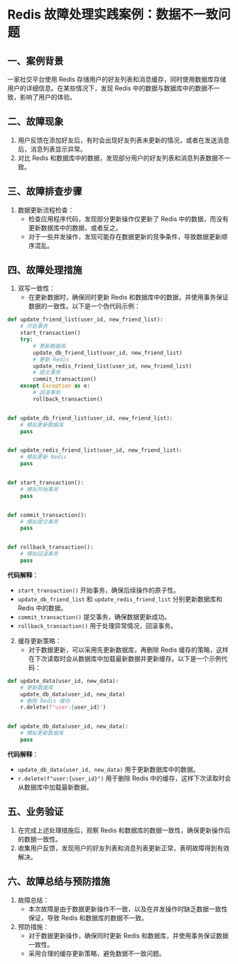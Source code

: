 
# Redis 故障处理实践案例：数据不一致问题

## 一、案例背景
一家社交平台使用 Redis 存储用户的好友列表和消息缓存，同时使用数据库存储用户的详细信息。在某些情况下，发现 Redis 中的数据与数据库中的数据不一致，影响了用户的体验。


## 二、故障现象
1. 用户反馈在添加好友后，有时会出现好友列表未更新的情况，或者在发送消息后，消息列表显示异常。
2. 对比 Redis 和数据库中的数据，发现部分用户的好友列表和消息列表数据不一致。


## 三、故障排查步骤
1. 数据更新流程检查：
    - 检查应用程序代码，发现部分更新操作仅更新了 Redis 中的数据，而没有更新数据库中的数据，或者反之。
    - 对于一些并发操作，发现可能存在数据更新的竞争条件，导致数据更新顺序混乱。


## 四、故障处理措施
1. 双写一致性：
    - 在更新数据时，确保同时更新 Redis 和数据库中的数据，并使用事务保证数据的一致性。以下是一个伪代码示例：

```python
def update_friend_list(user_id, new_friend_list):
    # 开启事务
    start_transaction()
    try:
        # 更新数据库
        update_db_friend_list(user_id, new_friend_list)
        # 更新 Redis
        update_redis_friend_list(user_id, new_friend_list)
        # 提交事务
        commit_transaction()
    except Exception as e:
        # 回滚事务
        rollback_transaction()


def update_db_friend_list(user_id, new_friend_list):
    # 模拟更新数据库
    pass


def update_redis_friend_list(user_id, new_friend_list):
    # 模拟更新 Redis
    pass


def start_transaction():
    # 模拟开始事务
    pass


def commit_transaction():
    # 模拟提交事务
    pass


def rollback_transaction():
    # 模拟回滚事务
    pass
```

**代码解释**：
- `start_transaction()` 开始事务，确保后续操作的原子性。
- `update_db_friend_list` 和 `update_redis_friend_list` 分别更新数据库和 Redis 中的数据。
- `commit_transaction()` 提交事务，确保数据更新成功。
- `rollback_transaction()` 用于处理异常情况，回滚事务。


2. 缓存更新策略：
    - 对于数据更新，可以采用先更新数据库，再删除 Redis 缓存的策略，这样在下次读取时会从数据库中加载最新数据并更新缓存。以下是一个示例代码：

```python
def update_data(user_id, new_data):
    # 更新数据库
    update_db_data(user_id, new_data)
    # 删除 Redis 缓存
    r.delete(f"user:{user_id}")


def update_db_data(user_id, new_data):
    # 模拟更新数据库
    pass
```

**代码解释**：
- `update_db_data(user_id, new_data)` 用于更新数据库中的数据。
- `r.delete(f"user:{user_id}")` 用于删除 Redis 中的缓存，这样下次读取时会从数据库中加载最新数据。


## 五、业务验证
1. 在完成上述处理措施后，观察 Redis 和数据库的数据一致性，确保更新操作后的数据一致性。
2. 收集用户反馈，发现用户的好友列表和消息列表更新正常，表明故障得到有效解决。


## 六、故障总结与预防措施
1. 故障总结：
    - 本次故障是由于数据更新操作不一致，以及在并发操作时缺乏数据一致性保证，导致 Redis 和数据库的数据不一致。
2. 预防措施：
    - 对于数据更新操作，确保同时更新 Redis 和数据库，并使用事务保证数据一致性。
    - 采用合理的缓存更新策略，避免数据不一致问题。
